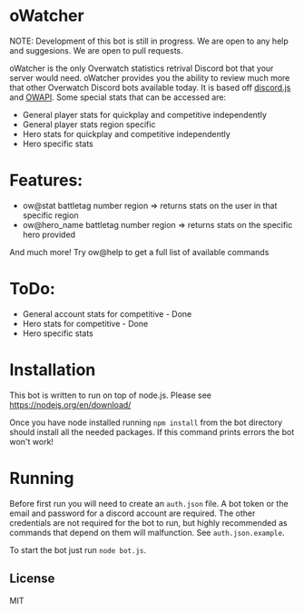 # oWatcher

NOTE: Development of this bot is still in progress. We are open to any help and suggesions. We are open to pull requests.

oWatcher is the only Overwatch statistics retrival Discord bot that your server would need. oWatcher provides you the ability to review much more that other Overwatch Discord bots available today. It is based off <a href="https://github.com/hydrabolt/discord.js/">discord.js</a> and <a href="https://github.com/SunDwarf/OWAPI/">OWAPI</a>. Some special stats that can be accessed are:

  - General player stats for quickplay and competitive independently
  - General player stats region specific
  - Hero stats for quickplay and competitive independently
  - Hero specific stats

# Features:
- ow@stat battletag number region => returns stats on the user in that specific region
- ow@hero_name battletag number region => returns stats on the specific hero provided

And much more! Try ow@help to get a full list of available commands

# ToDo:
 - General account stats for competitive - Done
 - Hero stats for competitive - Done
 - Hero specific stats

# Installation

This bot is written to run on top of node.js. Please see https://nodejs.org/en/download/

Once you have node installed running `npm install` from the bot directory should install all the needed packages. If this command prints errors the bot won't work!

# Running
Before first run you will need to create an `auth.json` file. A bot token or the email and password for a discord account are required. The other credentials are not required for the bot to run, but highly recommended as commands that depend on them will malfunction. See `auth.json.example`.

To start the bot just run
`node bot.js`.

License
----

MIT
